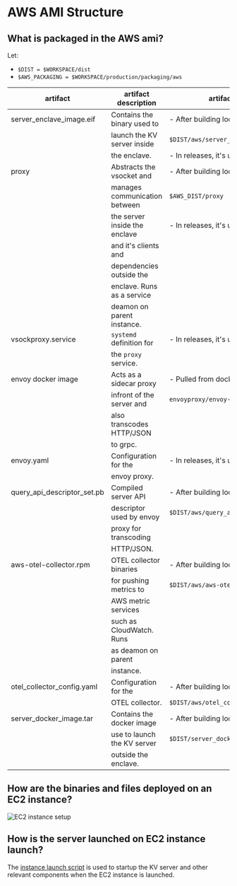 # AWS AMI Structure

## What is packaged in the AWS ami?

Let:

-   `$DIST = $WORKSPACE/dist`
-   `$AWS_PACKAGING = $WORKSPACE/production/packaging/aws`

| artifact                    | artifact description          | artifact location                       |
| --------------------------- | ----------------------------- | --------------------------------------- |
| server_enclave_image.eif    | Contains the binary used to   | - After building locally:               |
|                             | launch the KV server inside   | `$DIST/aws/server_enclave_image.eif`    |
|                             | the enclave.                  | - In releases, it's under **Assets**    |
| proxy                       | Abstracts the vsocket and     | - After building locally:               |
|                             | manages communication between | `$AWS_DIST/proxy`                       |
|                             | the server inside the enclave | - In releases, it's under **Assets**    |
|                             | and it's clients and          |                                         |
|                             | dependencies outside the      |                                         |
|                             | enclave. Runs as a service    |                                         |
|                             | deamon on parent instance.    |                                         |
| vsockproxy.service          | `systemd` definition for      | - In releases, it's under **Assets**    |
|                             | the `proxy` service.          |                                         |
| envoy docker image          | Acts as a sidecar proxy       | - Pulled from dockerhub:                |
|                             | infront of the server and     | `envoyproxy/envoy-distroless:v1.24.1`   |
|                             | also transcodes HTTP/JSON     |                                         |
|                             | to grpc.                      |                                         |
| envoy.yaml                  | Configuration for the         | - In releases, it's under **Assets**    |
|                             | envoy proxy.                  |                                         |
| query_api_descriptor_set.pb | Compiled server API           | - After building locally:               |
|                             | descriptor used by envoy      | `$DIST/aws/query_api_descriptor_set.pb` |
|                             | proxy for transcoding         |                                         |
|                             | HTTP/JSON.                    |                                         |
| aws-otel-collector.rpm      | OTEL collector binaries       | - After building locally:               |
|                             | for pushing metrics to        | `$DIST/aws/aws-otel-collector.rpm`      |
|                             | AWS metric services           |                                         |
|                             | such as CloudWatch. Runs      |                                         |
|                             | as deamon on parent           |                                         |
|                             | instance.                     |                                         |
| otel_collector_config.yaml  | Configuration for the         | - After building locally:               |
|                             | OTEL collector.               | `$DIST/aws/otel_collector_config.yaml`  |
| server_docker_image.tar     | Contains the docker image     | - After building locally:               |
|                             | use to launch the KV server   | `$DIST/server_docker_image.tar`         |
|                             | outside the enclave.          |                                         |

## How are the binaries and files deployed on an EC2 instance?

![EC2 instance setup](assets/ec2_instance_setup.png)

## How is the server launched on EC2 instance launch?

The
[instance launch script](https://github.com/privacysandbox/protected-auction-key-value-service/blob/main/production/terraform/aws/services/autoscaling/instance_init_script.tftpl)
is used to startup the KV server and other relevant components when the EC2 instance is launched.
